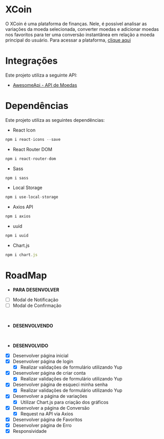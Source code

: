 # XCoin

O XCoin é uma plataforma de finanças. Nele, é possível analisar as variações da moeda selecionada, converter moedas e adicionar moedas nos favoritos para ter uma conversão instantânea em relação a moeda principal do usuário.
Para acessar a plataforma, [clique aqui](https://xcoin-ps.netlify.app/)

# Integrações

Este projeto utiliza a seguinte API:
- [AwesomeApi - API de Moedas](https://docs.awesomeapi.com.br/api-de-moedas)

# Dependências

Este projeto utiliza as seguintes dependências:
- React Icon
```js
npm i react-icons --save
```
- React Router DOM
```js
npm i react-router-dom
```
- Sass
```js
npm i sass
```
- Local Storage
```js
npm i use-local-storage
```
- Axios API
```js
npm i axios
```
- uuid
```js
npm i uuid
```
- Chart.js
```js
npm i chart.js
```

# RoadMap
- **PARA DESENVOLVER**
- [ ] Modal de Notificação
- [ ] Modal de Confirmação
<br/>

- **DESENVOLVENDO**
<br/>

- **DESENVOLVIDO**
- [X] Desenvolver página inicial
- [X] Desenvolver página de login
    - [X] Realizar validações de formulário utilizando Yup
- [X] Desenvolver página de criar conta
    - [X] Realizar validações de formulário utilizando Yup
- [X] Desenvolver página de esqueci minha senha
    - [X] Realizar validações de formulário utilizando Yup
- [X] Desenvolver a página de variações 
    - [X] Utilizar Chart.js para criação dos gráficos
- [X] Desenvolver a página de Conversão
    - [X] Request na API via Axios
- [X] Desenvolver página de Favoritos
- [X] Desenvolver página de Erro
- [X] Responsividade